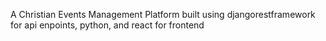 A Christian Events Management Platform built using djangorestframework for api enpoints, python, and react for frontend
